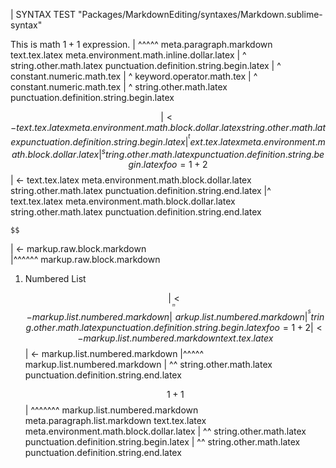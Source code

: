 | SYNTAX TEST "Packages/MarkdownEditing/syntaxes/Markdown.sublime-syntax"

This is math $1+1$ expression.
|            ^^^^^ meta.paragraph.markdown text.tex.latex meta.environment.math.inline.dollar.latex
|            ^ string.other.math.latex punctuation.definition.string.begin.latex
|             ^ constant.numeric.math.tex
|              ^ keyword.operator.math.tex
|               ^ constant.numeric.math.tex
|                ^ string.other.math.latex punctuation.definition.string.begin.latex

$$
| <- text.tex.latex meta.environment.math.block.dollar.latex string.other.math.latex punctuation.definition.string.begin.latex
|^^ text.tex.latex meta.environment.math.block.dollar.latex
|^ string.other.math.latex punctuation.definition.string.begin.latex
foo = 1 + 2
$$
| <- text.tex.latex meta.environment.math.block.dollar.latex string.other.math.latex punctuation.definition.string.end.latex
|^ text.tex.latex meta.environment.math.block.dollar.latex string.other.math.latex punctuation.definition.string.end.latex

    $$
| <- markup.raw.block.markdown    
|^^^^^^ markup.raw.block.markdown

1. Numbered List

   $$
| <- markup.list.numbered.markdown
|^^^^^ markup.list.numbered.markdown
|  ^^ string.other.math.latex punctuation.definition.string.begin.latex
   foo = 1 + 2
| <- markup.list.numbered.markdown text.tex.latex
   $$
| <- markup.list.numbered.markdown
|^^^^^ markup.list.numbered.markdown
|  ^^ string.other.math.latex punctuation.definition.string.end.latex

    $$1+1$$
|   ^^^^^^^ markup.list.numbered.markdown meta.paragraph.list.markdown text.tex.latex meta.environment.math.block.dollar.latex
|   ^^ string.other.math.latex punctuation.definition.string.begin.latex
|        ^^ string.other.math.latex punctuation.definition.string.end.latex
